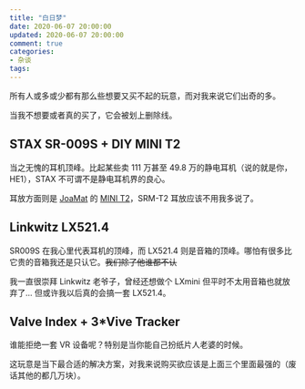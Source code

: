 ```yaml
---
title: "白日梦"
date: 2020-06-07 20:00:00
updated: 2020-06-07 20:00:00
comment: true
categories:
- 杂谈
tags:
---
```


所有人或多或少都有那么些想要又买不起的玩意，而对我来说它们出奇的多。

当我不想要或者真的买了，它会被划上删除线。
<!-- more -->

## STAX SR-009S + DIY MINI T2

当之无愧的耳机顶峰。比起某些卖 111 万甚至 49.8 万的静电耳机（说的就是你，HE1），STAX 不可谓不是静电耳机界的良心。

耳放方面则是 [JoaMat](https://www.head-case.org/forums/profile/3199-joamat/) 的 [MINI T2](https://www.head-case.org/forums/topic/13520-diy-mini-t2-build-thread/)，SRM-T2 耳放应该不用我多说了。

## Linkwitz LX521.4

SR009S 在我心里代表耳机的顶峰，而 LX521.4 则是音箱的顶峰。哪怕有很多比它贵的音箱我还是只认它。~~我们除了他谁都不认~~

我一直很崇拜 Linkwitz 老爷子，曾经还想做个 LXmini 但平时不太用音箱也就放弃了... 但或许我以后真的会搞一套 LX521.4。

## Valve Index + 3*Vive Tracker

谁能拒绝一套 VR 设备呢？特别是当你能自己扮纸片人老婆的时候。

这玩意是当下最合适的解决方案，对我来说购买欲应该是上面三个里面最强的（废话其他的都几万块）。
